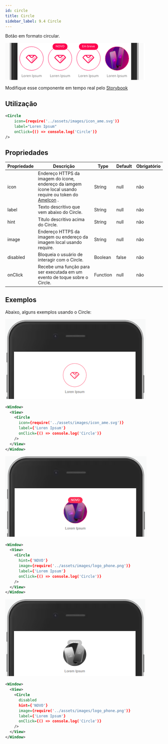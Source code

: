 ```yaml
---
id: circle
title: Circle
sidebar_label: 9.4 Circle
---
```


Botão em formato circular.

![circle](assets/images_components/v2.0.0/circle.png)

Modifique esse componente em tempo real pelo [Storybook](https://ame-miniapp-components.calindra.com.br/storybook/?path=/story/cards-circle--basic)

## Utilização

```xml
<Circle
    icon={require('../assets/images/icon_ame.svg')}
    label="Loren Ipsum"
    onClick={() => console.log('Circle')}
/>
```

## Propriedades

| Propriedade | Descrição                                                                                                            | Type     | Default | Obrigatório |
|-------------|----------------------------------------------------------------------------------------------------------------------|----------|---------|-------------|
| icon        | Endereço HTTPS da imagem do ícone, endereço da iamgem ícone local usando require ou token do [AmeIcon](ameIcon.md) . | String   | null    | não         |
| label       | Texto descritivo que vem abaixo do Circle.                                                                           | String   | null    | não         |
| hint        | Título descritivo acima do Circle.                                                                                   | String   | null    | não         |
| image       | Endereço HTTPS da imagem ou endereço da imagem local usando require.                                                 | String   | null    | não         |
| disabled    | Bloqueia o usuário de interagir com o Circle.                                                                        | Boolean  | false   | não         |
| onClick     | Recebe uma função para ser executada em um evento de toque sobre o Circle.                                           | Function | null    | não         |


## Exemplos

Abaixo, alguns exemplos usando o Circle:

![circle](assets/images_components/v2.18.0/circle_ex1.png)

```xml
<Window>
  <View>
    <Circle
      icon={require('../assets/images/icon_ame.svg')}
      label={'Loren Ipsum'}
      onClick={() => console.log('Circle')}
    />
  </View>
</Window>
```

![circle](assets/images_components/v2.18.0/circle_ex2.png)

```xml
<Window>
  <View>
    <Circle
      hint={'NOVO'}
      image={require('../assets/images/logo_phone.png')}
      label={'Lorem Ipsum'}
      onClick={() => console.log('Circle')}
    />
  </View>
</Window>
```

![circle](assets/images_components/v2.18.0/circle_ex3.png)

```xml
<Window>
  <View>
    <Circle
      disabled
      hint={'NOVO'}
      image={require('../assets/images/logo_phone.png')}
      label={'Lorem Ipsum'}
      onClick={() => console.log('Circle')}
    />
  </View>
</Window>
```



